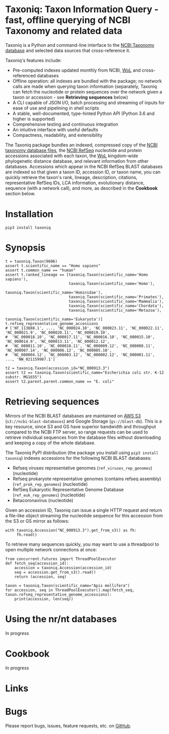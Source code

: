 Taxoniq: Taxon Information Query - fast, offline querying of NCBI Taxonomy and related data
===========================================================================================

Taxoniq is a Python and command-line interface to the
[NCBI Taxonomy database](https://www.ncbi.nlm.nih.gov/pmc/articles/PMC7408187/) and selected data sources that
cross-reference it.

Taxoniq's features include:

- Pre-computed indexes updated monthly from NCBI, [WoL](https://biocore.github.io/wol/) and cross-referenced databases
- Offline operation: all indexes are bundled with the package; no network calls are made when querying taxon information
  (separately, Taxoniq can fetch the nucleotide or protein sequences over the network given a taxon or accession - see
  **Retrieving sequences** below)
- A CLI capable of JSON I/O, batch processing and streaming of inputs for ease of use and pipelining in shell scripts
- A stable, well-documented, type-hinted Python API (Python 3.6 and higher is supported)
- Comprehensive testing and continuous integration
- An intuitive interface with useful defaults
- Compactness, readability, and extensibility

The Taxoniq package bundles an indexed, compressed copy of the
[NCBI taxonomy database files](https://ncbiinsights.ncbi.nlm.nih.gov/2018/02/22/new-taxonomy-files-available-with-lineage-type-and-host-information/),
the [NCBI RefSeq](https://www.ncbi.nlm.nih.gov/refseq/) nucleotide and protein accessions associated with each taxon,
the [WoL](https://biocore.github.io/wol/) kingdom-wide phylogenetic distance database, and relevant information from
other databases. Accessions which appear in the NCBI RefSeq BLAST databases are indexed so that
given a taxon ID, accession ID, or taxon name, you can quickly retrieve the taxon's rank, lineage, description,
citations, representative RefSeq IDs, LCA information, evolutionary distance, sequence (with a network call), and more,
as described in the **Cookbook** section below.

# Installation

    pip3 install taxoniq

# Synopsis

```
t = taxoniq.Taxon(9606)
assert t.scientific_name == "Homo sapiens"
assert t.common_name == "human"
assert t.ranked_lineage == [taxoniq.Taxon(scientific_name='Homo sapiens'),
                            taxoniq.Taxon(scientific_name='Homo'),
                            taxoniq.Taxon(scientific_name='Hominidae'),
                            taxoniq.Taxon(scientific_name='Primates'),
                            taxoniq.Taxon(scientific_name='Mammalia'),
                            taxoniq.Taxon(scientific_name='Chordata'),
                            taxoniq.Taxon(scientific_name='Metazoa'),
                            taxoniq.Taxon(scientific_name='Eukaryota')]
t.refseq_representative_genome_accessions
# ['NT_113888.1', ..., 'NC_000024.10', 'NC_000023.11', 'NC_000022.11', 'NC_000021.9', 'NC_000020.11', 'NC_000019.10',
#  'NC_000018.10', 'NC_000017.11', 'NC_000016.10', 'NC_000015.10', 'NC_000014.9', 'NC_000013.11', 'NC_000012.12',
#  'NC_000011.10', 'NC_000010.11', 'NC_000009.12', 'NC_000008.11', 'NC_000007.14', 'NC_000006.12', 'NC_000005.10',
#  'NC_000004.12', 'NC_000003.12', 'NC_000002.12', 'NC_000001.11', ..., 'NW_021159987.1']

t2 = taxoniq.Taxon(accession_id="NC_000913.3")
assert t2 == taxoniq.Taxon(scientific_name="Escherichia coli str. K-12 substr. MG1655")
assert t2.parent.parent.common_name == "E. coli"
```

# Retrieving sequences

Mirrors of the NCBI BLAST databases are maintained on [AWS S3](https://registry.opendata.aws/ncbi-blast-databases/)
(`s3://ncbi-blast-databases`) and Google Storage (`gs://blast-db`). This is a key resource, since S3 and GS have
superior bandwidth and throughput compared to the NCBI FTP server, so range requests can be used to retrieve individual
sequences from the database files without downloading and keeping a copy of the whole database.

The Taxoniq PyPI distribution (the package you install using `pip3 install taxoniq`) indexes accessions for the
following NCBI BLAST databases:

- Refseq viruses representative genomes (`ref_viruses_rep_genomes`) (nucleotide)
- Refseq prokaryote representative genomes (contains refseq assembly) (`ref_prok_rep_genomes`) (nucleotide)
- RefSeq Eukaryotic Representative Genome Database (`ref_euk_rep_genomes`) (nucleotide)
- Betacoronavirus (nucleotide)

Given an accession ID, Taxoniq can issue a single HTTP request and return a file-like object streaming the nucleotide
sequence for this accession from the S3 or GS mirror as follows:
```
with taxoniq.Accession("NC_000913.3").get_from_s3() as fh:
     fh.read()
```

To retrieve many sequences quickly, you may want to use a threadpool to open multiple network connections at once:
```
from concurrent.futures import ThreadPoolExecutor
def fetch_seq(accession_id):
    accession = taxoniq.Accession(accession_id)
    seq = accession.get_from_s3().read()
    return (accession, seq)

taxon = taxoniq.Taxon(scientific_name="Apis mellifera")
for accession, seq in ThreadPoolExecutor().map(fetch_seq, taxon.refseq_representative_genome_accessions):
    print(accession, len(seq))
```

# Using the nr/nt databases
In progress

# Cookbook
In progress

# Links

# Bugs
Please report bugs, issues, feature requests, etc. on [GitHub](https://github.com/kislyuk/argcomplete/issues).
